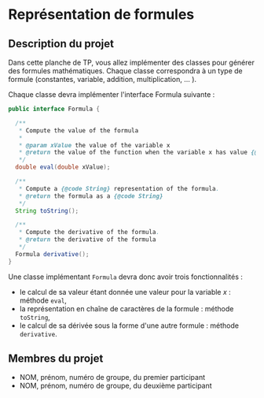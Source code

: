 # Représentation de formules

## Description du projet

Dans cette planche de TP, vous allez implémenter des classes pour générer des formules mathématiques. Chaque classe 
correspondra à un type de formule (constantes, variable, addition, multiplication, ... ).

Chaque classe devra implémenter l'interface Formula suivante :

```java
public interface Formula {

  /**
   * Compute the value of the formula
   *
   * @param xValue the value of the variable x
   * @return the value of the function when the variable x has value {@code xValue}
   */
  double eval(double xValue);

  /**
   * Compute a {@code String} representation of the formula.
   * @return the formula as a {@code String}
   */
  String toString();

  /**
   * Compute the derivative of the formula.
   * @return the derivative of the formula
   */
  Formula derivative();
}
```

Une classe implémentant `Formula` devra donc avoir trois fonctionnalités :

- le calcul de sa valeur étant donnée une valeur pour la variable $x$ : méthode `eval`,
- la représentation en chaîne de caractères de la formule : méthode `toString`,
- le calcul de sa dérivée sous la forme d'une autre formule : méthode `derivative`.


## Membres du projet

- NOM, prénom, numéro de groupe, du premier participant
- NOM, prénom, numéro de groupe, du deuxième participant